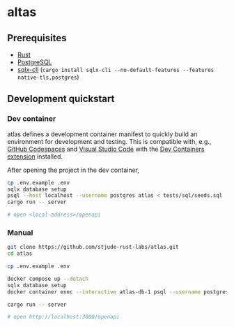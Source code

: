 # altas

## Prerequisites

  * [Rust](https://www.rust-lang.org/)
  * [PostgreSQL](https://www.postgresql.org/)
  * [sqlx-cli](https://github.com/launchbadge/sqlx/tree/main/sqlx-cli) (`cargo install sqlx-cli --no-default-features --features native-tls,postgres`)

## Development quickstart

###  Dev container

atlas defines a development container manifest to quickly build an environment
for development and testing. This is compatible with, e.g., [GitHub Codespaces]
and [Visual Studio Code] with the [Dev Containers extension] installed.

After opening the project in the dev container,

```sh
cp .env.example .env
sqlx database setup
psql --host localhost --username postgres atlas < tests/sql/seeds.sql
cargo run -- server

# open <local-address>/openapi
```

[GitHub Codespaces]: https://github.com/features/codespaces
[Visual Studio Code]: https://code.visualstudio.com/
[Dev Containers extension]: https://marketplace.visualstudio.com/items?itemName=ms-vscode-remote.remote-containers

### Manual

```sh
git clone https://github.com/stjude-rust-labs/atlas.git
cd atlas

cp .env.example .env

docker compose up --detach
sqlx database setup
docker container exec --interactive atlas-db-1 psql --username postgres atlas < tests/sql/seeds.sql

cargo run -- server

# open http://localhost:3000/openapi
```
